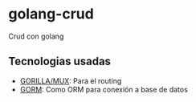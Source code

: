 # golang-crud
Crud con golang

## Tecnologias usadas
- [GORILLA/MUX](https://gowebexamples.com/routes-using-gorilla-mux/): Para el routing 
- [GORM](https://gorm.io/docs/index.html): Como ORM para conexión a base de datos
